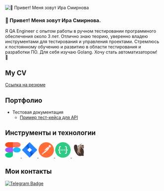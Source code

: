 ![👋 Привет! Меня зовут Ира Смирнова](https://github.com/siristillman/siristillman/blob/main/34b84710199093a8e62386046d85ab3f.gif)

  

<h3 align="left">
👋 Привет! Меня зовут Ира Смирнова. 
</h3>
Я QA Engineer с опытом работы в ручном тестировании программного обеспечения около 3 лет.
Отлично знаю теорию, уверенно владею инструментами для тестирования и управления проектами.
Стремлюсь к постоянному обучению и развитию в области тестирования и разработки ПО. 
Для себя изучаю Golang. Хочу стать автоматизатором! 🚀

## My CV 

[Ссылка на резюме](https://digital-frontend-ut-flutter-flutter-430.dev-yc.utair.io/m/check-in)

## Портфолио 
- Тестовая документация
  -  [Пример тест-кейса для API](https://disk.yandex.ru/d/vQ4sqS_v5R5CYg)


## Инструменты и технологии

<p align="left">
<a href="https://figma.com">
<img src="https://github.com/qajenna/qajenna/blob/main/icons/Figma.svg" alt="Figma" width="50" height="50" /> 
</a>
<a href="https://www.atlassian.com/software/jira">
<img src="https://github.com/qajenna/qajenna/blob/main/icons/Jira.png" alt="Jira" width="50" height="50" />
</a>
<a href="https://www.postman.com/">
<img src="https://github.com/qajenna/qajenna/blob/main/icons/Postman.png" alt="Postman" width="50" height="50" />
</a>
<a href="https://swagger.io/">
<img src="https://github.com/qajenna/qajenna/blob/main/icons/swagger.png" alt="Swagger" width="50" height="50" />
</a>
<a href="https://dbeaver.io/">
<img src="https://github.com/qajenna/qajenna/blob/main/icons/DBeaver.png" alt="DBeaver" width="50" height="50" />
</a>
</p>

## Мои контакты

[![Telegram Badge](https://img.shields.io/badge/-Telegram-0088cc?style=flat-square&logo=Telegram&logoColor=white)](https://t.me/irastillman)
